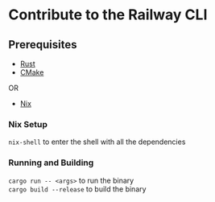 # Contribute to the Railway CLI

## Prerequisites
- [Rust](https://www.rust-lang.org/tools/install)
- [CMake](https://cmake.org/install/)

OR

- [Nix](https://nixos.org/download.html)


### Nix Setup
`nix-shell` to enter the shell with all the dependencies

### Running and Building
`cargo run -- <args>` to run the binary\
`cargo build --release` to build the binary